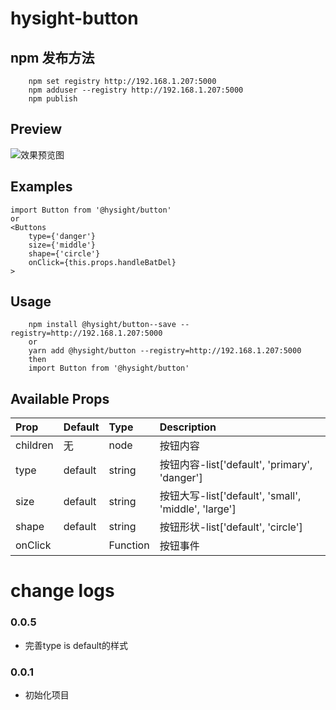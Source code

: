 
# hysight-button

## npm 发布方法
```
    npm set registry http://192.168.1.207:5000
    npm adduser --registry http://192.168.1.207:5000
    npm publish 
```

## Preview
![效果预览图](../public/images/preview.png)

## Examples

```
import Button from '@hysight/button'
or
<Buttons
    type={'danger'}
    size={'middle'}
    shape={'circle'}
    onClick={this.props.handleBatDel}
>
```

## Usage
```
    npm install @hysight/button--save --registry=http://192.168.1.207:5000
    or
    yarn add @hysight/button --registry=http://192.168.1.207:5000
    then
    import Button from '@hysight/button'
```

## Available Props

Prop|Default|Type|Description
:----|:-----|:-----|:-----
children|无|node|按钮内容
type|default|string|按钮内容-list['default', 'primary', 'danger']
size|default|string|按钮大写-list['default', 'small', 'middle', 'large']
shape|default|string|按钮形状-list['default', 'circle']
onClick||Function|按钮事件


# change logs

### 0.0.5
  + 完善type is default的样式

### 0.0.1
  + 初始化项目
